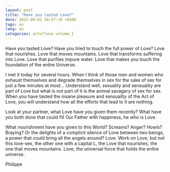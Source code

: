 ```yaml
---
layout: post
title: "Have you tasted Love?"
date: 2012-09-01 10:57:19 +0200
tags: en
lang: en
categories: actoflove volume_I
---
```

Have you tasted Love? Have you tried to touch the full power of Love? Love that nourishes. Love that moves mountains. Love that transforms suffering into Love. Love that purifies impure water. Love that makes you touch the foundation of the entire Universe.

I met it today for several hours. When I think of those men and women who exhaust themselves and degrade themselves in sex for the sake of sex for just a few minutes at most... Understand well, sexuality and sensuality are part of Love but what is not part of it is the animal savagery of sex for sex. When you have tasted the insane pleasure and sensuality of the Act of Love, you will understand how all the efforts that lead to it are nothing.

Look at your partner, what Love have you given them recently? What have you both done that could fill Our Father with happiness, he who is Love.

What nourishment have you given to this World? Screams? Anger? Howls? Braying? Or the delights of a complicit silence of Love between two beings, a power that could bring all the angels around? Love. Work on Love, but not this love-sex, the other one with a capital L, the Love that nourishes, the one that moves mountains. Love, the universal force that holds the entire universe.

Philippe

<!-- 
This work is licensed under a Creative Commons Attribution-NonCommercial 4.0 International License.
-->